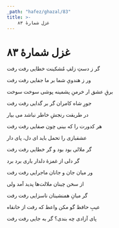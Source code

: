 ```yaml
---
_path: "hafez/ghazal/83"
title: >-
    غزل شمارهٔ ۸۳
---
```

# غزل شمارهٔ ۸۳

<div class="b" id="bn1"><div class="m1"><p>گر ز دستِ زلفِ مُشکینت خطایی رفت رفت</p></div>
<div class="m2"><p>ور ز هندویِ شما بر ما جفایی رفت رفت</p></div></div>
<div class="b" id="bn2"><div class="m1"><p>برقِ عشق ار خرمنِ پشمینه پوشی سوخت سوخت</p></div>
<div class="m2"><p>جورِ شاه کامران گر بر گدایی رفت رفت</p></div></div>
<div class="b" id="bn3"><div class="m1"><p>در طریقت رنجشِ خاطر نباشد می بیار</p></div>
<div class="m2"><p>هر کدورت را که بینی چون صفایی رفت رفت</p></div></div>
<div class="b" id="bn4"><div class="m1"><p>عشقبازی را تحمل باید ای دل، پای دار</p></div>
<div class="m2"><p>گر ملالی بود بود و گر خطایی رفت رفت</p></div></div>
<div class="b" id="bn5"><div class="m1"><p>گر دلی از غمزهٔ دلدار باری برد برد</p></div>
<div class="m2"><p>ور میان جان و جانان ماجرایی رفت رفت</p></div></div>
<div class="b" id="bn6"><div class="m1"><p>از سخن چینان ملالت‌ها پدید آمد ولی</p></div>
<div class="m2"><p>گر میانِ همنشینان ناسزایی رفت رفت</p></div></div>
<div class="b" id="bn7"><div class="m1"><p>عیبِ حافظ گو مکن واعظ که رفت از خانقاه</p></div>
<div class="m2"><p>پای آزادی چه بندی؟ گر به جایی رفت رفت</p></div></div>
